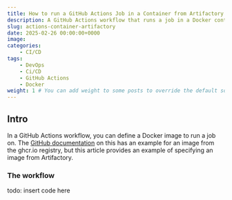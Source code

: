 ```yaml
---
title: How to run a GitHub Actions Job in a Container from Artifactory
description: A GitHub Actions workflow that runs a job in a Docker container from Artifactory.
slug: actions-container-artifactory
date: 2025-02-26 00:00:00+0000
image: 
categories:
    - CI/CD
tags:
    - DevOps
    - Ci/CD
    - GitHub Actions
    - Docker
weight: 1 # You can add weight to some posts to override the default sorting (date descending)
---
```


## Intro

In a GitHub Actions workflow, you can define a Docker image to run a job on.
The [GitHub documentation](https://docs.github.com/en/actions/writing-workflows/choosing-where-your-workflow-runs/running-jobs-in-a-container)
on this has an example for an image from the ghcr.io registry, but this article
provides an example of specifying an image from Artifactory.

### The workflow

todo: insert code here
